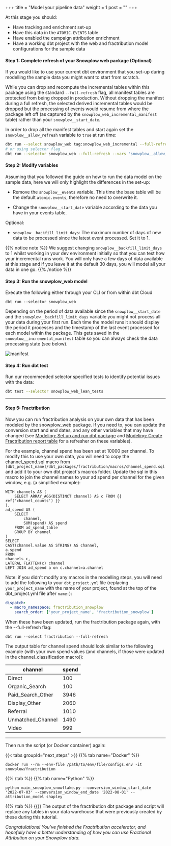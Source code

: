 +++
title = "Model your pipeline data"
weight = 1
post = ""
+++

At this stage you should:

- Have tracking and enrichment set-up
- Have this data in the `ATOMIC.EVENTS` table
- Have enabled the campaign attribution enrichment
- Have a working dbt project with the web and fractribution model configurations for the sample data

#### **Step 1:** Complete refresh of your Snowplow web package (Optional)

If you would like to use your current dbt environment that you set-up during modelling the sample data you might want to start from scratch.

While you can drop and recompute the incremental tables within this package using the standard `--full-refresh` flag, all manifest tables are protected from being dropped in production. Without dropping the manifest during a full refresh, the selected derived incremental tables would be dropped but the processing of events would resume from where the package left off (as captured by the `snowplow_web_incremental_manifest` table) rather than your `snowplow__start_date`.

In order to drop all the manifest tables and start again set the `snowplow__allow_refresh` variable to `true` at run time:

```bash
dbt run --select snowplow_web tag:snowplow_web_incremental --full-refresh --vars 'snowplow__allow_refresh: true'
# or using selector flag
dbt run --selector snowplow_web --full-refresh --vars 'snowplow__allow_refresh: true'
```

#### **Step 2:** Modify variables

Assuming that you followed the guide on how to run the data model on the sample data, here we will only highlight the differences in the set-up:

- Remove the `snowplow__events` variable. This time the base table will be the default `atomic.events`, therefore no need to overwrite it.

- Change the `snowplow__start_date` variable according to the data you have in your events table.

Optional:

- `snowplow__backfill_limit_days`: The maximum number of days of new data to be processed since the latest event processed. Set it to 1.

{{% notice note %}}
We suggest changing `snowplow__backfill_limit_days` to 1 whilst working in your dev environment initially so that you can test how your incremental runs work. You will only have a few days of data available at this stage and if you leave it at the default 30 days, you will model all your data in one go.
{{% /notice %}}

#### **Step 3:** Run the snowplow_web model

Execute the following either through your CLI or from within dbt Cloud

```
dbt run --selector snowplow_web
```

Depending on the period of data available since the `snowplow__start_date` and the `snowplow__backfill_limit_days` variable you might not process all your data during your first run. Each time the model runs it should display the period it processes and the timestamp of the last event processed for each model within the package. This gets saved in the `snowplow__incremental_manifest` table so you can always check the data processing state (see below).

![manifest](../images/manifest.png)

#### **Step 4:** Run dbt test

Run our recommended selector specified tests to identify potential issues with the data:

```bash
dbt test --selector snowplow_web_lean_tests
```
***

#### **Step 5:** Fractribution

Now you can run fractribution analysis on your own data that has been modeled by the snowplow_web package. If you need to, you can update the conversion start and end dates, and any other variables that may have changed (see [Modeling: Set up and run dbt package](/accelerators/fractribution/modeling/modeling_1/) and [Modeling: Create Fractribution report table](/accelerators/fractribution/modeling/modeling_2/) for a refresher on these variables). 

For the example, channel spend has been set at 10000 per channel. To modify this to use your own data, you will need to copy the channel_spend.sql macro from `[dbt_project_name]/dbt_packages/fractribution/macros/channel_spend.sql` and add it to your own dbt project's macros folder. Update the sql in this macro to join the channel names to your ad spend per channel for the given window, e.g. (a simplified example):

```
WITH channels AS (
    SELECT ARRAY_AGG(DISTINCT channel) AS c FROM {{ ref('channel_counts') }}
),
ad_spend AS (
    SELECT 
        channel, 
        SUM(spend) AS spend
    FROM ad_spend_table
    GROUP BY channel
)
SELECT
CAST(channel.value AS STRING) AS channel,
a.spend
FROM
channels c,
LATERAL FLATTEN(c) channel
LEFT JOIN ad_spend a on c.channel=a.channel
```

Note: if you didn't modify any macros in the modelling steps, you will need to add the following to your `dbt_project.yml` file (replacing `your_project_name` with the name of your project, found at the top of the dbt_project.yml file after `name:`):

```yml
dispatch:
  - macro_namespace: fractribution_snowplow
    search_order: ['your_project_name', 'fractribution_snowplow']
```


When these have been updated, run the fractribution package again, with the --full-refresh flag:
```
dbt run --select fractribution --full-refresh
```

The output table for channel spend should look similar to the following example (with your own spend values (and channels, if those were updated in the channel_classification macro)):

| channel           | spend  |
| ----------------- | ------ |
| Direct            | 100    |
| Organic_Search    | 100    |
| Paid_Search_Other | 3946   |
| Display_Other     | 2060   |
| Referral          | 1010   |
| Unmatched_Channel | 1490   |
| Video             | 999    |

***
Then run the script (or Docker container) again:

{{< tabs groupId="next_steps" >}}
{{% tab name="Docker" %}}

```
docker run --rm --env-file /path/to/env/file/configs.env -it snowplow/fractribution 
```

{{% /tab %}}
{{% tab name="Python" %}}

```
python main_snowplow_snowflake.py --conversion_window_start_date '2022-07-03' --conversion_window_end_date '2022-08-01' --attribution_model shapley
```

{{% /tab %}}
{{</tabs >}}
The output of the fractribution dbt package and script will replace any tables in your data warehouse that were previously created by these during this tutorial. 

*Congratulations! You've finished the Fractribution accelerator, and hopefully have a better understanding of how you can use Fractional Attribution on your Snowplow data.*